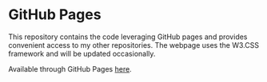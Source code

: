 # GitHub Pages

This repository contains the code leveraging GitHub pages and provides convenient access to my other repositories.
The webpage uses the W3.CSS framework and will be updated occasionally. 

Available through GitHub Pages [here](https://andy-stack.github.io/).

